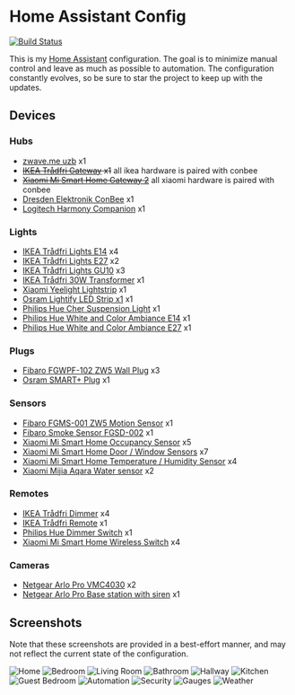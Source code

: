 # Home Assistant Config

[![Build Status](https://travis-ci.org/joch/home-assistant-config.svg?branch=master)](https://travis-ci.org/joch/home-assistant-config)

This is my [Home Assistant](https://home-assistant.io) configuration. The goal is to minimize manual control and leave as much as possible to automation. The configuration constantly evolves, so be sure to star the project to keep up with the updates.

## Devices

### Hubs

- [zwave.me uzb](http://zwave.me/index.php?id=28) x1
- ~~[IKEA Trådfri Gateway](http://www.ikea.com/us/en/catalog/products/00337813/) x1~~ all ikea hardware is paired with conbee
- ~~[Xiaomi Mi Smart Home Gateway 2](https://xiaomi-mi.com/sockets-and-sensors/xiaomi-mi-gateway-2/)~~ all xiaomi hardware is paired with conbee
- [Dresden Elektronik ConBee](https://www.dresden-elektronik.de/conbee/) x1
- [Logitech Harmony Companion](https://www.logitech.com/en-us/product/harmony-companion) x1

### Lights

- [IKEA Trådfri Lights E14](http://www.ikea.com/se/sv/catalog/products/70318284/) x4
- [IKEA Trådfri Lights E27](http://www.ikea.com/se/sv/catalog/products/10318263/) x2
- [IKEA Trådfri Lights GU10](http://www.ikea.com/se/sv/catalog/products/00318292/) x3
- [IKEA Trådfri 30W Transformer](https://www.ikea.com/se/sv/catalog/products/60342656/) x1
- [Xiaomi Yeelight Lightstrip](https://xiaomi-mi.com/smart-lighting/xiaomi-yeelight-smart-led-lightstrip-ipl/) x1
- [Osram Lightify LED Strip x1](https://smartplus.ledvance.com/products/index.jsp) x1
- [Philips Hue Cher Suspension Light](https://www2.meethue.com/en-us/p/hue-white-ambiance-cher-suspension-light/4076130U7) x1
- [Philips Hue White and Color Ambiance E14](https://www2.meethue.com/en-us/p/hue-white-and-color-ambiance-single-bulb-e12/046677468903) x1
- [Philips Hue White and Color Ambiance E27](https://www2.meethue.com/en-us/p/hue-white-and-color-ambiance-single-bulb-e26/046677464486) x1

### Plugs

- [Fibaro FGWPF-102 ZW5 Wall Plug](https://www.fibaro.com/en/products/wall-plug/) x3
- [Osram SMART+ Plug](https://www.osram-lamps.com/ecatalog/smart-home/smart-home-components/smart-plug/index.jsp) x1

### Sensors

- [Fibaro FGMS-001 ZW5 Motion Sensor](https://www.fibaro.com/en/products/motion-sensor/) x1
- [Fibaro Smoke Sensor FGSD-002](https://www.fibaro.com/en/products/smoke-sensor/) x1
- [Xiaomi Mi Smart Home Occupancy Sensor](https://xiaomi-mi.com/sockets-and-sensors/xiaomi-mi-occupancy-sensor/) x5
- [Xiaomi Mi Smart Home Door / Window Sensors](https://xiaomi-mi.com/sockets-and-sensors/xiaomi-mi-door-window-sensors/) x7
- [Xiaomi Mi Smart Home Temperature / Humidity Sensor](https://xiaomi-mi.com/sockets-and-sensors/xiaomi-mi-temperature-humidity-sensor/) x4
- [Xiaomi Mijia Aqara Water sensor](https://xiaomi-mi.com/sockets-and-sensors/xiaomi-mijia-aqara-water-sensor/) x2

### Remotes

- [IKEA Trådfri Dimmer](http://www.ikea.com/us/en/catalog/products/00347831/) x4
- [IKEA Trådfri Remote](http://www.ikea.com/us/en/catalog/products/20303317/) x1
- [Philips Hue Dimmer Switch](https://www2.meethue.com/en-us/p/hue-dimmer-switch/046677473372) x1
- [Xiaomi Mi Smart Home Wireless Switch](https://xiaomi-mi.com/sockets-and-sensors/xiaomi-mi-wireless-switch/) x4

### Cameras

- [Netgear Arlo Pro VMC4030](https://www.arlo.com/en-us/products/arlo-pro/) x2
- [Netgear Arlo Pro Base station with siren](https://www.arlo.com/en-us/products/arlo-pro/) x1

## Screenshots

Note that these screenshots are provided in a best-effort manner, and may not reflect the current state of the configuration.

![Home](images/1.png)
![Bedroom](images/2.png)
![Living Room](images/3.png)
![Bathroom](images/4.png)
![Hallway](images/5.png)
![Kitchen](images/6.png)
![Guest Bedroom](images/7.png)
![Automation](images/8.png)
![Security](images/9.png)
![Gauges](images/10.png)
![Weather](images/11.png)
